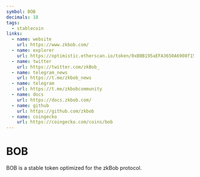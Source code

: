 ```yaml
---
symbol: BOB
decimals: 18
tags:
  - stablecoin
links:
  - name: website
    url: https://www.zkbob.com/
  - name: explorer
    url: https://optimistic.etherscan.io/token/0xB0B195aEFA3650A6908f15CdaC7D92F8a5791B0B
  - name: twitter
    url: https://twitter.com/zkBob_
  - name: telegram_news
    url: https://t.me/zkbob_news
  - name: telegram
    url: https://t.me/zkbobcommunity
  - name: docs
    url: https://docs.zkbob.com/
  - name: github
    url: https://github.com/zkbob
  - name: coingecko
    url: https://coingecko.com/coins/bob
---
```


# BOB

BOB is a stable token optimized for the zkBob protocol.
